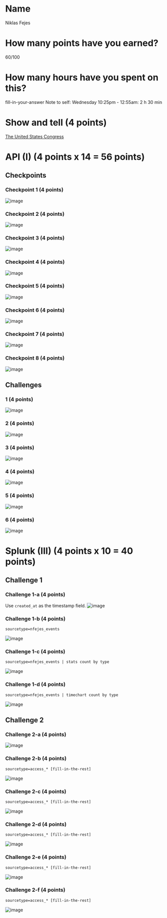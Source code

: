 # Name

Niklas Fejes

# How many points have you earned?

60/100

# How many hours have you spent on this?

fill-in-your-answer
Note to self:
Wednesday 10:25pm - 12:55am: 2 h 30 min

# Show and tell (4 points)

[The United States Congress](http://xkcd.com/1127/)

# API (I) (4 points x 14 = 56 points)

## Checkpoints

### Checkpoint 1 (4 points)

![image](screenshots/checkpoint1.png?raw=true)

### Checkpoint 2 (4 points)

![image](screenshots/checkpoint2.png?raw=true)

### Checkpoint 3 (4 points)

![image](screenshots/checkpoint3.png?raw=true)

### Checkpoint 4 (4 points)

![image](screenshots/checkpoint4.png?raw=true)

### Checkpoint 5 (4 points)

![image](screenshots/checkpoint5.png?raw=true)

### Checkpoint 6 (4 points)

![image](screenshots/checkpoint6.png?raw=true)

### Checkpoint 7 (4 points)

![image](screenshots/checkpoint7.png?raw=true)

### Checkpoint 8 (4 points)

![image](screenshots/checkpoint8.png?raw=true)

## Challenges

### 1 (4 points)

![image](screenshots/api-challenge1.png?raw=true)

### 2 (4 points)

![image](screenshots/api-challenge2.png?raw=true)

### 3 (4 points)

![image](screenshots/api-challenge3.png?raw=true)

### 4 (4 points)

![image](screenshots/api-challenge4.png?raw=true)

### 5 (4 points)

![image](screenshots/api-challenge5.png?raw=true)

### 6 (4 points)

![image](screenshots/api-challenge6.png?raw=true)



# Splunk (III) (4 points x 10 = 40 points)

## Challenge 1

### Challenge 1-a (4 points)
Use `created_at` as the timestamp field.
![image](screenshots/splunk-challenge1a.png?raw=true)

### Challenge 1-b (4 points)
```
sourcetype=nfejes_events
```
![image](screenshots/splunk-challenge1b.png?raw=true)

### Challenge 1-c (4 points)
```
sourcetype=nfejes_events | stats count by type
```
![image](screenshots/splunk-challenge1c.png?raw=true)

### Challenge 1-d (4 points)
```
sourcetype=nfejes_events | timechart count by type
```
![image](screenshots/splunk-challenge1d.png?raw=true)

## Challenge 2

### Challenge 2-a (4 points)
![image](screenshots/splunk-challenge2a.png?raw=true)

### Challenge 2-b (4 points)
```
sourcetype=access_* [fill-in-the-rest]
```
![image](screenshots/splunk-challenge2b.png?raw=true)

### Challenge 2-c (4 points)
```
sourcetype=access_* [fill-in-the-rest]
```
![image](screenshots/splunk-challenge2c.png?raw=true)

### Challenge 2-d (4 points)
```
sourcetype=access_* [fill-in-the-rest]
```
![image](screenshots/splunk-challenge2d.png?raw=true)

### Challenge 2-e (4 points)
```
sourcetype=access_* [fill-in-the-rest]
```
![image](screenshots/splunk-challenge2e.png?raw=true)

### Challenge 2-f (4 points)
```
sourcetype=access_* [fill-in-the-rest]
```
![image](screenshots/splunk-challenge2f.png?raw=true)
